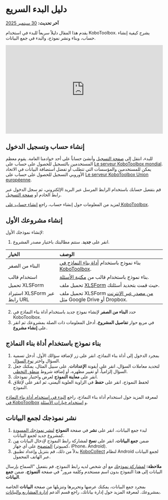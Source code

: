 # دليل البدء السريع
**آخر تحديث:** <a href="https://github.com/kobotoolbox/docs/blob/72921cfe4ac9cd4ad75c1d57664c89478f26c71a/source/quick_start.md" class="reference">30 سبتمبر 2025</a>

يقدم هذا المقال دليلاً سريعاً للبدء في استخدام KoboToolbox. يشرح كيفية إنشاء حساب، وبناء ونشر نموذج، والبدء في جمع البيانات.

<iframe src="https://www.youtube.com/embed/CYJ-Ob_7Ql8?si=SDjFjZF4zQBE-thP" style="width: 100%; aspect-ratio: 16 / 9; height: auto; border: 0;" title="YouTube video player" frameborder="0" allow="accelerometer; autoplay; clipboard-write; encrypted-media; gyroscope; picture-in-picture; web-share" allowfullscreen></iframe>



## إنشاء حساب وتسجيل الدخول
للبدء، انتقل إلى [صفحة التسجيل](https://www.kobotoolbox.org/sign-up/) وأنشئ حساباً على أحد خوادمنا العامة. يقوم معظم المستخدمين بالتسجيل للحصول على حساب على [Le serveur KoboToolbox mondial](https://kf.kobotoolbox.org/). يمكن للمستخدمين والمؤسسات التي تتطلب أو تفضل استضافة البيانات في الاتحاد الأوروبي التسجيل للحصول على حساب على [Le serveur KoboToolbox Union européenne](https://eu.kobotoolbox.org/).

قم بتفعيل حسابك باستخدام الرابط المرسل عبر البريد الإلكتروني، ثم سجل الدخول عبر رابط الخادم أو [صفحة التسجيل](https://www.kobotoolbox.org/sign-up/). 

<p class="note">
    لمزيد من المعلومات حول إنشاء حساب، راجع <a href="https://support.kobotoolbox.org/creating_account.html">إنشاء حساب على KoboToolbox</a>.
</p>


## إنشاء مشروعك الأول

لإنشاء نموذجك الأول:
1. انقر على **جديد**. ستتم مطالبتك باختيار مصدر المشروع.

| الخيار                    | الوصف                                                                                                           |
| :------------------------ | :-------------------------------------------------------------------------------------------------------------------- |
| البناء من الصفر        | بناء نموذج باستخدام <a href="formbuilder.html" class="reference">أداة بناء النماذج في KoboToolbox</a>.                   |
| استخدام قالب            | بناء نموذج باستخدام قالب من <a href="question_library.html" class="reference">مكتبة الأسئلة</a>.   |
| تحميل XLSForm            | تحميل ملف <a href="edit_forms_excel.html" class="reference">XLSForm</a> حيث قمت بتحديد أسئلتك.     |
| استيراد XLSForm عبر رابط URL | تحميل ملف XLSForm <a href="xls_url.html" class="reference">من مصدر عبر الإنترنت</a> مثل Google Drive أو Dropbox. |


2. حدد **البناء من الصفر** لإنشاء نموذج جديد باستخدام أداة بناء النماذج في KoboToolbox.
3. في مربع حوار **تفاصيل المشروع**، أدخل المعلومات ذات الصلة بمشروعك ثم انقر على **إنشاء مشروع**.

## بناء نموذج باستخدام أداة بناء النماذج

1. بمجرد الدخول إلى أداة بناء النماذج، انقر على زر <i class="k-icon-plus"></i> لإضافة سؤالك الأول. أدخل تسمية السؤال واختر [نوع السؤال](question_types.md).
2. لتحديد معاملات السؤال، انقر على أيقونة <i class="k-icon-settings"></i> **الإعدادات**. على سبيل المثال، يمكنك جعل السؤال إلزامياً، أو تغيير مظهره، أو إضافة شروط [منطق التخطي](skip_logic.md).
3. انقر على <i class="k-icon-view"></i> **معاينة النموذج** لعرض واختبار نموذجك.
4. لحفظ النموذج، انقر على **حفظ** في الزاوية العلوية اليمنى، ثم انقر على <i class="k-icon-close"></i> لإغلاق النموذج.

<p class="note">
    لمعرفة المزيد حول استخدام أداة بناء النماذج، راجع <a href="https://support.kobotoolbox.org/formbuilder.html">البدء في استخدام أداة بناء النماذج في KoboToolbox</a> و <a href="https://support.kobotoolbox.org/question_options.html">استخدام خيارات الأسئلة</a>.
</p>


## نشر نموذجك لجمع البيانات

1. لبدء جمع البيانات، انقر على **نشر** في صفحة **النموذج** [لنشر نموذجك المسودة](deploy_form_new_project.md) كمشروع جديد لجمع البيانات.
2. ضمن **جمع البيانات**، انقر على **نسخ** لمشاركة رابط النموذج لإدخال البيانات [من المتصفح](data_through_webforms.md) على أي جهاز (كمبيوتر، iPhone، Android).
3. بدلاً من ذلك، قم بتنزيل وإعداد تطبيق [KoboCollect](kobocollect_on_android_latest.md) لنظام Android لجمع البيانات عبر الهاتف المحمول.


<p class="note">
    <strong>ملاحظة:</strong> <a href="project_sharing_settings.html">لمشاركة نموذجك</a> مع أي شخص لديه رابط النموذج، قم بتفعيل "السماح بإرسال البيانات إلى هذا النموذج بدون اسم مستخدم وكلمة مرور" في صفحة <strong>النموذج</strong>، ضمن <strong>جمع البيانات</strong>.
</p>


بمجرد جمع البيانات، يمكنك عرضها وتحريرها وتنزيلها من صفحة **البيانات** الخاصة بمشروعك. لمعرفة المزيد حول إدارة بياناتك، راجع قسم الدعم [إدارة المشاريع والبيانات](https://support.kobotoolbox.org/managing-projects.html).